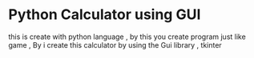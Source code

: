 # Python Calculator using GUI

this is create with python language , by this you create  program just like game
, By i create this calculator by using the Gui library , tkinter 
